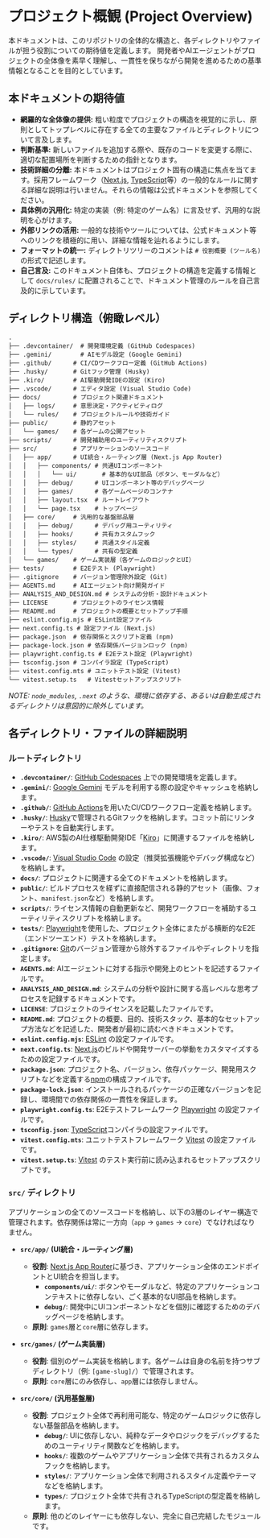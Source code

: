 # プロジェクト概観 (Project Overview)

本ドキュメントは、このリポジトリの全体的な構造と、各ディレクトリやファイルが担う役割についての期待値を定義します。
開発者やAIエージェントがプロジェクトの全体像を素早く理解し、一貫性を保ちながら開発を進めるための基準情報となることを目的としています。

## 本ドキュメントの期待値

-   **網羅的な全体像の提供:** 粗い粒度でプロジェクトの構造を視覚的に示し、原則としてトップレベルに存在する全ての主要なファイルとディレクトリについて言及します。
-   **判断基準:** 新しいファイルを追加する際や、既存のコードを変更する際に、適切な配置場所を判断するための指針となります。
-   **技術詳細の分離:** 本ドキュメントはプロジェクト固有の構造に焦点を当てます。採用フレームワーク（[Next.js](https://nextjs.org/), [TypeScript](https://www.typescriptlang.org/)等）の一般的なルールに関する詳細な説明は行いません。それらの情報は公式ドキュメントを参照してください。
-   **具体例の汎用化:** 特定の実装（例: 特定のゲーム名）に言及せず、汎用的な説明を心がけます。
-   **外部リンクの活用:** 一般的な技術やツールについては、公式ドキュメント等へのリンクを積極的に用い、詳細な情報を辿れるようにします。
-   **フォーマットの統一:** ディレクトリツリーのコメントは `# 役割概要 (ツール名)` の形式で記述します。
-   **自己言及:** このドキュメント自体も、プロジェクトの構造を定義する情報として `docs/rules/` に配置されることで、ドキュメント管理のルールを自己言及的に示しています。

## ディレクトリ構造（俯瞰レベル）

```
.
├── .devcontainer/  # 開発環境定義 (GitHub Codespaces)
├── .gemini/        # AIモデル設定 (Google Gemini)
├── .github/      # CI/CDワークフロー定義 (GitHub Actions)
├── .husky/       # Gitフック管理 (Husky)
├── .kiro/        # AI駆動開発IDEの設定 (Kiro)
├── .vscode/      # エディタ設定 (Visual Studio Code)
├── docs/         # プロジェクト関連ドキュメント
│   ├── logs/     # 意思決定・アクティビティログ
│   └── rules/    # プロジェクトルールや技術ガイド
├── public/       # 静的アセット
│   └── games/    # 各ゲームの公開アセット
├── scripts/      # 開発補助用のユーティリティスクリプト
├── src/          # アプリケーションのソースコード
│   ├── app/      # UI統合・ルーティング層 (Next.js App Router)
│   │   ├── components/ # 共通UIコンポーネント
│   │   │   └── ui/       # 基本的なUI部品（ボタン、モーダルなど）
│   │   ├── debug/      # UIコンポーネント等のデバッグページ
│   │   ├── games/      # 各ゲームページのコンテナ
│   │   ├── layout.tsx  # ルートレイアウト
│   │   └── page.tsx    # トップページ
│   ├── core/     # 汎用的な基盤部品層
│   │   ├── debug/      # デバッグ用ユーティリティ
│   │   ├── hooks/      # 共有カスタムフック
│   │   ├── styles/     # 共通スタイル定義
│   │   └── types/      # 共有の型定義
│   └── games/    # ゲーム実装層（各ゲームのロジックとUI）
├── tests/        # E2Eテスト (Playwright)
├── .gitignore    # バージョン管理除外設定 (Git)
├── AGENTS.md     # AIエージェント向け開発ガイド
├── ANALYSIS_AND_DESIGN.md # システムの分析・設計ドキュメント
├── LICENSE       # プロジェクトのライセンス情報
├── README.md     # プロジェクトの概要とセットアップ手順
├── eslint.config.mjs # ESLint設定ファイル
├── next.config.ts # 設定ファイル (Next.js)
├── package.json  # 依存関係とスクリプト定義 (npm)
├── package-lock.json # 依存関係バージョンロック (npm)
├── playwright.config.ts # E2Eテスト設定 (Playwright)
├── tsconfig.json # コンパイラ設定 (TypeScript)
├── vitest.config.mts # ユニットテスト設定 (Vitest)
└── vitest.setup.ts   # Vitestセットアップスクリプト
```
*NOTE: `node_modules`, `.next` のような、環境に依存する、あるいは自動生成されるディレクトリは意図的に除外しています。*

## 各ディレクトリ・ファイルの詳細説明

### ルートディレクトリ

- **`.devcontainer/`**: [GitHub Codespaces](https://github.com/features/codespaces) 上での開発環境を定義します。
- **`.gemini/`**: [Google Gemini](https://gemini.google.com/) モデルを利用する際の設定やキャッシュを格納します。
- **`.github/`**: [GitHub Actions](https://github.com/features/actions)を用いたCI/CDワークフロー定義を格納します。
- **`.husky/`**: [Husky](https://typicode.github.io/husky/)で管理されるGitフックを格納します。コミット前にリンターやテストを自動実行します。
- **`.kiro/`**: AWS製のAI仕様駆動開発IDE「[Kiro](https://kiro.dev/docs/)」に関連するファイルを格納します。
- **`.vscode/`**: [Visual Studio Code](https://code.visualstudio.com/) の設定（推奨拡張機能やデバッグ構成など）を格納します。
- **`docs/`**: プロジェクトに関連する全てのドキュメントを格納します。
- **`public/`**: ビルドプロセスを経ずに直接配信される静的アセット（画像、フォント、`manifest.json`など）を格納します。
- **`scripts/`**: ライセンス情報の自動更新など、開発ワークフローを補助するユーティリティスクリプトを格納します。
- **`tests/`**: [Playwright](https://playwright.dev/)を使用した、プロジェクト全体にまたがる横断的なE2E（エンドツーエンド）テストを格納します。
- **`.gitignore`**: [Git](https://git-scm.com/)のバージョン管理から除外するファイルやディレクトリを指定します。
- **`AGENTS.md`**: AIエージェントに対する指示や開発上のヒントを記述するファイルです。
- **`ANALYSIS_AND_DESIGN.md`**: システムの分析や設計に関する高レベルな思考プロセスを記録するドキュメントです。
- **`LICENSE`**: プロジェクトのライセンスを記載したファイルです。
- **`README.md`**: プロジェクトの概要、目的、技術スタック、基本的なセットアップ方法などを記述した、開発者が最初に読むべきドキュメントです。
- **`eslint.config.mjs`**: [ESLint](https://eslint.org/) の設定ファイルです。
- **`next.config.ts`**: [Next.js](https://nextjs.org/)のビルドや開発サーバーの挙動をカスタマイズするための設定ファイルです。
- **`package.json`**: プロジェクト名、バージョン、依存パッケージ、開発用スクリプトなどを定義する[npm](https://www.npmjs.com/)の構成ファイルです。
- **`package-lock.json`**: インストールされるパッケージの正確なバージョンを記録し、環境間での依存関係の一貫性を保証します。
- **`playwright.config.ts`**: E2Eテストフレームワーク [Playwright](https://playwright.dev/) の設定ファイルです。
- **`tsconfig.json`**: [TypeScript](https://www.typescriptlang.org/)コンパイラの設定ファイルです。
- **`vitest.config.mts`**: ユニットテストフレームワーク [Vitest](https://vitest.dev/) の設定ファイルです。
- **`vitest.setup.ts`**: [Vitest](https://vitest.dev/) のテスト実行前に読み込まれるセットアップスクリプトです。

### `src/` ディレクトリ

アプリケーションの全てのソースコードを格納し、以下の3層のレイヤー構造で管理されます。依存関係は常に一方向（`app` → `games` → `core`）でなければなりません。

- **`src/app/` (UI統合・ルーティング層)**
    - **役割**: [Next.js App Router](https://nextjs.org/docs/app)に基づき、アプリケーション全体のエンドポイントとUI統合を担当します。
        - **`components/ui/`**: ボタンやモーダルなど、特定のアプリケーションコンテキストに依存しない、ごく基本的なUI部品を格納します。
        - **`debug/`**: 開発中にUIコンポーネントなどを個別に確認するためのデバッグページを格納します。
    - **原則**: `games`層と`core`層に依存します。

- **`src/games/` (ゲーム実装層)**
    - **役割**: 個別のゲーム実装を格納します。各ゲームは自身の名前を持つサブディレクトリ（例: `[game-slug]/`）で管理されます。
    - **原則**: `core`層にのみ依存し、`app`層には依存しません。

- **`src/core/` (汎用基盤層)**
    - **役割**: プロジェクト全体で再利用可能な、特定のゲームロジックに依存しない基盤部品を格納します。
        - **`debug/`**: UIに依存しない、純粋なデータやロジックをデバッグするためのユーティリティ関数などを格納します。
        - **`hooks/`**: 複数のゲームやアプリケーション全体で共有されるカスタムフックを格納します。
        - **`styles/`**: アプリケーション全体で利用されるスタイル定義やテーマなどを格納します。
        - **`types/`**: プロジェクト全体で共有されるTypeScriptの型定義を格納します。
    - **原則**: 他のどのレイヤーにも依存しない、完全に自己完結したモジュールです。
